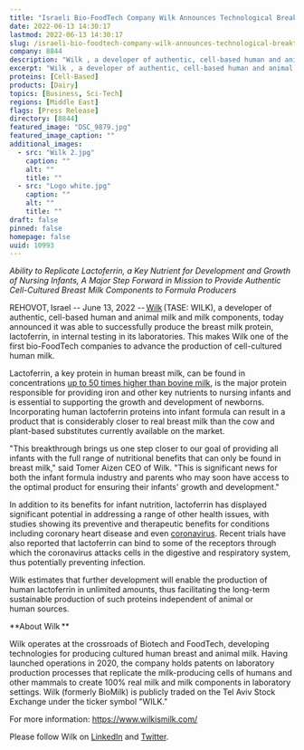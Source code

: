 ```yaml
---
title: "Israeli Bio-FoodTech Company Wilk Announces Technological Breakthrough: Human Lactoferrin Proteins Successfully Produced in Laboratory Setting"
date: 2022-06-13 14:30:17
lastmod: 2022-06-13 14:30:17
slug: /israeli-bio-foodtech-company-wilk-announces-technological-breakthrough-human-lactoferrin
company: 8844
description: "Wilk , a developer of authentic, cell-based human and animal milk and milk components, today announced it was able to successfully produce the breast milk protein, lactoferrin, in internal testing in its laboratories."
excerpt: "Wilk , a developer of authentic, cell-based human and animal milk and milk components, today announced it was able to successfully produce the breast milk protein, lactoferrin, in internal testing in its laboratories."
proteins: [Cell-Based]
products: [Dairy]
topics: [Business, Sci-Tech]
regions: [Middle East]
flags: [Press Release]
directory: [8844]
featured_image: "DSC_9879.jpg"
featured_image_caption: ""
additional_images:
  - src: "Wilk 2.jpg"
    caption: ""
    alt: ""
    title: ""
  - src: "Logo white.jpg"
    caption: ""
    alt: ""
    title: ""
draft: false
pinned: false
homepage: false
uuid: 10993
---
```

*Ability to Replicate Lactoferrin, a Key Nutrient for Development and
Growth of Nursing Infants, A Major Step Forward in Mission to Provide
Authentic Cell-Cultured Breast Milk Components to Formula Producers*

REHOVOT, Israel -- June 13, 2022
-- [Wilk](https://wilkismilk.com/) (TASE: WILK), a developer of
authentic, cell-based human and animal milk and milk components, today
announced it was able to successfully produce the breast milk protein,
lactoferrin, in internal testing in its laboratories. This makes Wilk
one of the first bio-FoodTech companies to advance the production of
cell-cultured human milk.

Lactoferrin, a key protein in human breast milk, can be found in
concentrations [up to 50 times higher than bovine
milk](https://journals.lww.com/jpgn/Fulltext/2011/12000/Bovine_Lactoferrin_Can_Be_Taken_Up_by_the_Human.8.aspx),
is the major protein responsible for providing iron and other key
nutrients to nursing infants and is essential to supporting the growth
and development of newborns. Incorporating human lactoferrin proteins
into infant formula can result in a product that is considerably closer
to real breast milk than the cow and plant-based substitutes currently
available on the market.

"This breakthrough brings us one step closer to our goal of providing
all infants with the full range of nutritional benefits that can only be
found in breast milk," said Tomer Aizen CEO of Wilk. "This is
significant news for both the infant formula industry and parents who
may soon have access to the optimal product for ensuring their infants'
growth and development."

In addition to its benefits for infant nutrition, lactoferrin has
displayed significant potential in addressing a range of other health
issues, with studies showing its preventive and therapeutic benefits for
conditions including coronary heart disease and even
[coronavirus](https://www.frontiersin.org/articles/10.3389/fimmu.2020.01221/full#:~:text=10.3389%2Ffimmu.2020.01221-,The%20Biology%20of%20Lactoferrin%2C%20an%20Iron%2DBinding%20Protein%20That%20Can,Defend%20Against%20Viruses%20and%20Bacteria&text=Lactoferrin%20is%20a%20nutrient%20classically,%2C%20bile%2C%20and%20cerebrospinal%20fluid.).
Recent trials have also reported that lactoferrin can bind to some of
the receptors through which the coronavirus attacks cells in the
digestive and respiratory system, thus potentially preventing infection.

Wilk estimates that further development will enable the production of
human lactoferrin in unlimited amounts, thus facilitating the long-term
sustainable production of such proteins independent of animal or
human sources.

**About Wilk ** 

Wilk operates at the crossroads of Biotech and FoodTech, developing
technologies for producing cultured human breast and animal milk. Having
launched operations in 2020, the company holds patents on laboratory
production processes that replicate the milk-producing cells of humans
and other mammals to create 100% real milk and milk components in
laboratory settings. Wilk (formerly BioMilk) is publicly traded on the
Tel Aviv Stock Exchange under the ticker symbol "WILK."

For more information: <https://www.wilkismilk.com/>

Please follow Wilk on
[LinkedIn](https://www.linkedin.com/company/wilkismilk/) and
[Twitter](https://twitter.com/WilkIsMilk).

